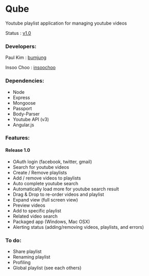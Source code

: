 Qube
==========

Youtube playlist application for managing youtube videos

Status : [v1.0](http://myroomserver.hanul.co:4455)

### Developers:

Paul Kim : [bumjung](https://github.com/bumjung)

Insoo Choo : [insoochoo](https://github.com/insoochoo)

### Dependencies:

   * Node
   * Express
   * Mongoose
   * Passport
   * Body-Parser
   * Youtube API (v3)
   * Angular.js

### Features:

#### Release 1.0
   * OAuth login (facebook, twitter, gmail)
   * Search for youtube videos
   * Create / Remove playlists
   * Add / remove videos to playlists
   * Auto complete youtube search
   * Automatically load more for youtube search result
   * Drag & Drop to re-order videos and playlist
   * Expand view (full screen view)
   * Preview videos
   * Add to specific playlist
   * Related video search
   * Packaged app (Windows, Mac OSX)
   * Alerting status (adding/removing videos, playlists, and errors)

### To do:
   * Share playlist
   * Renaming playlist
   * Profiling
   * Global playlist (see each others)

